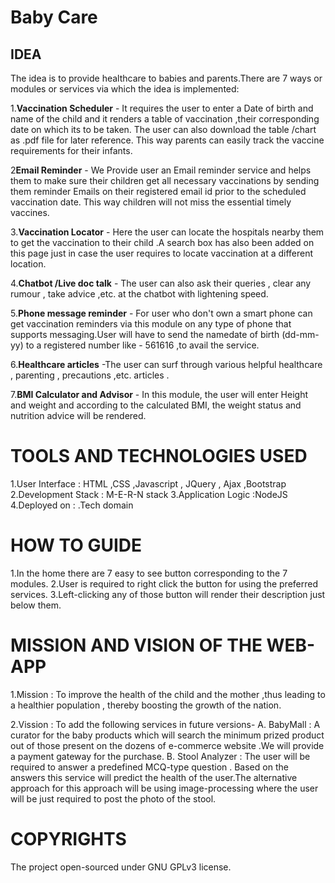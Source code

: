 # Baby Care
## IDEA

The idea is to provide healthcare to babies and parents.There are 7 ways or modules or services via which the idea is implemented:

1.**Vaccination Scheduler** - It requires the user to enter a Date of birth and name of the child and it renders a table of vaccination ,their corresponding date on which its to be taken. The user can also download the table /chart as .pdf file for later reference. This way parents can easily track the vaccine requirements for their infants. 

2**Email Reminder** - We Provide user an Email reminder service and helps them to make sure their children get all necessary vaccinations by sending them reminder Emails on their registered email id prior to the scheduled vaccination date. This way children will not miss the essential timely vaccines.

3.**Vaccination Locator** - Here the user can locate the hospitals nearby them to get the vaccination to their child .A search box has also been added on this page just in case the user requires to locate vaccination at a different location.

4.**Chatbot /Live doc talk** - The user can also ask their queries , clear any rumour , take advice ,etc. at the chatbot with lightening speed.

5.**Phone message reminder** - For user who don't own a smart phone can get vaccination reminders via this module on any type of phone that supports messaging.User will have to send the name<space>date of birth (dd-mm-yy) to a registered number like - 561616 ,to avail the service.

6.**Healthcare articles** -The user can surf through various helpful healthcare , parenting , precautions ,etc. articles .

7.**BMI Calculator and Advisor** - In this module, the user will enter Height and weight and according to the calculated BMI, the weight status and nutrition advice will be rendered.

# TOOLS AND TECHNOLOGIES USED

1.User Interface : HTML ,CSS ,Javascript , JQuery , Ajax ,Bootstrap
2.Development Stack : M-E-R-N stack
3.Application Logic :NodeJS
4.Deployed on : .Tech domain

# HOW TO GUIDE

1.In the home there are 7 easy to see button corresponding to the 7 modules.
2.User is required to right click the button for using the preferred services.
3.Left-clicking any of those button will render their description just below them.

# MISSION AND VISION OF THE WEB-APP

1.Mission : To improve the health of the child and the mother ,thus leading to a healthier population , thereby boosting the growth of the nation.

2.Vission : To add the following services in future versions-
    A. BabyMall : A curator for the baby products which will search the minimum prized product out of those present on the dozens        of e-commerce website .We will provide a payment gateway for the purchase.
    B. Stool Analyzer : The user will be required to answer a predefined MCQ-type question . Based on the  answers this service will predict the health of the user.The alternative approach for this approach will be using image-processing where the user will be just required to post the photo of the stool.
    
# COPYRIGHTS
The project open-sourced under GNU GPLv3 license.

